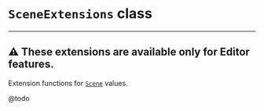 # `SceneExtensions` class

---
⚠️ These extensions are available only for Editor features.
---

Extension functions for [`Scene`](https://docs.unity3d.com/ScriptReference/SceneManagement.Scene.html) values.

@todo